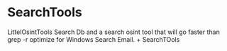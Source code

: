 # SearchTools
LittelOsintTools Search Db and a search osint tool that will go faster than grep -r optimize for Windows Search Email. + SearchTOols 
